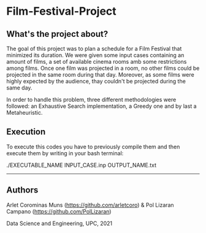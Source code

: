 # Film-Festival-Project

## What's the project about?

The goal of this project was to plan a schedule for a Film Festival that minimized its duration. We were given some input cases containing an amount of films, a set of available cinema rooms amb some restrictions among films. Once one film was projected in a room, no other films could be projected in the same room during that day. Moreover, as some films were highly expected by the audience, thay couldn't be projected during the same day. 

In order to handle this problem, three different methodologies were followed: an Exhaustive Search implementation, a Greedy one and by last a Metaheuristic.

## Execution

To execute this codes you have to previously compile them and then execute them by writing in your bash terminal:

./EXECUTABLE_NAME INPUT_CASE.inp OUTPUT_NAME.txt

- - -

## Authors

Arlet Corominas Muns (https://github.com/arletcoro) & Pol Lizaran Campano (https://github.com/PolLizaran)

Data Science and Engineering, UPC, 2021
